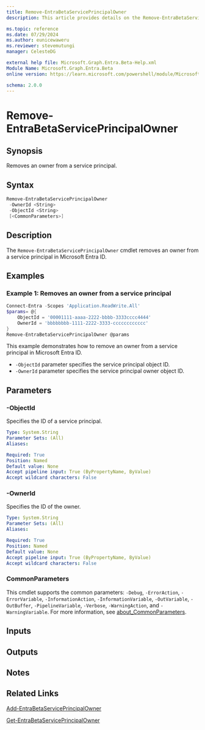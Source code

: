 ```yaml
---
title: Remove-EntraBetaServicePrincipalOwner
description: This article provides details on the Remove-EntraBetaServicePrincipalOwner command.

ms.topic: reference
ms.date: 07/29/2024
ms.author: eunicewaweru
ms.reviewer: stevemutungi
manager: CelesteDG

external help file: Microsoft.Graph.Entra.Beta-Help.xml
Module Name: Microsoft.Graph.Entra.Beta
online version: https://learn.microsoft.com/powershell/module/Microsoft.Graph.Entra.Beta/Remove-EntraBetaServicePrincipalOwner

schema: 2.0.0
---
```


# Remove-EntraBetaServicePrincipalOwner

## Synopsis

Removes an owner from a service principal.

## Syntax

```powershell
Remove-EntraBetaServicePrincipalOwner 
 -OwnerId <String> 
 -ObjectId <String>
 [<CommonParameters>]
```

## Description

The `Remove-EntraBetaServicePrincipalOwner` cmdlet removes an owner from a service principal in Microsoft Entra ID.

## Examples

### Example 1: Removes an owner from a service principal

```powershell
Connect-Entra -Scopes 'Application.ReadWrite.All'
$params= @{
    ObjectId = '00001111-aaaa-2222-bbbb-3333cccc4444' 
    OwnerId = 'bbbbbbbb-1111-2222-3333-cccccccccccc'
}
Remove-EntraBetaServicePrincipalOwner @params
```

This example demonstrates how to remove an owner from a service principal in Microsoft Entra ID.

- `-ObjectId` parameter specifies the service principal object ID.
- `-OwnerId` parameter specifies the service principal owner object ID.

## Parameters

### -ObjectId

Specifies the ID of a service principal.

```yaml
Type: System.String
Parameter Sets: (All)
Aliases:

Required: True
Position: Named
Default value: None
Accept pipeline input: True (ByPropertyName, ByValue)
Accept wildcard characters: False
```

### -OwnerId

Specifies the ID of the owner.

```yaml
Type: System.String
Parameter Sets: (All)
Aliases:

Required: True
Position: Named
Default value: None
Accept pipeline input: True (ByPropertyName, ByValue)
Accept wildcard characters: False
```

### CommonParameters

This cmdlet supports the common parameters: `-Debug`, `-ErrorAction`, `-ErrorVariable`, `-InformationAction`, `-InformationVariable`, `-OutVariable`, `-OutBuffer`, `-PipelineVariable`, `-Verbose`, `-WarningAction`, and `-WarningVariable`. For more information, see [about_CommonParameters](https://go.microsoft.com/fwlink/?LinkID=113216).

## Inputs

## Outputs

## Notes

## Related Links

[Add-EntraBetaServicePrincipalOwner](Add-EntraBetaServicePrincipalOwner.md)

[Get-EntraBetaServicePrincipalOwner](Get-EntraBetaServicePrincipalOwner.md)
